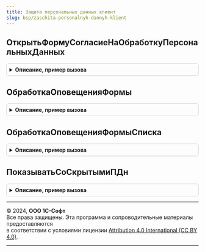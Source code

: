 ```yaml
---
title: Защита персональных данных клиент
slug: bsp/zaschita-personalnyh-dannyh-klient
---
```



## ОткрытьФормуСогласиеНаОбработкуПерсональныхДанных
<details style="margin: 1em 0; padding: 0.5em; border: 1px solid #ccc; border-radius: 6px;">

<summary style="font-weight: bold; cursor: pointer;">Описание, пример вызова</summary>

```bsl

// Осуществляет переход к форме подготовки согласия на обработку персональных данных,
// используется как клиентский обработчик печати (поэтому является функцией, а не процедурой).
//
// Параметры:
//  ПараметрыПечати - Структура - параметры обработки команды печати:
//   * ОбъектыПечати - Массив           - в первом элементе ожидается субъект персональных данных;
//   * Форма         - ФормаКлиентскогоПриложения - форма, из которой выполняется печать.
//
// Возвращаемое значение:
//   Неопределено - не требуется, т.к. функция является клиентским обработчиком печати.
//
Функция ОткрытьФормуСогласиеНаОбработкуПерсональныхДанных(ПараметрыПечати) Экспорт
```

Пример вызова
```bsl
Результат = ЗащитаПерсональныхДанныхКлиент.ОткрытьФормуСогласиеНаОбработкуПерсональныхДанных(ПараметрыПечати) 
```
</details>

## ОбработкаОповещенияФормы
<details style="margin: 1em 0; padding: 0.5em; border: 1px solid #ccc; border-radius: 6px;">

<summary style="font-weight: bold; cursor: pointer;">Описание, пример вызова</summary>

```bsl

// Определяет, что указанное событие - это событие об уничтожении персональных данных субъектов
// и обновляет объект управляемой формы.
//
// Параметры:
//  Форма - ФормаКлиентскогоПриложения - форма субъекта.
//  ИмяСобытия - Строка - имя обрабатываемого события.
//
Процедура ОбработкаОповещенияФормы(Форма, ИмяСобытия) Экспорт
```

Пример вызова
```bsl
ЗащитаПерсональныхДанныхКлиент.ОбработкаОповещенияФормы(Форма, ИмяСобытия) 
```
</details>

## ОбработкаОповещенияФормыСписка
<details style="margin: 1em 0; padding: 0.5em; border: 1px solid #ccc; border-radius: 6px;">

<summary style="font-weight: bold; cursor: pointer;">Описание, пример вызова</summary>

```bsl

// Определяет, что указанное событие - это событие об уничтожении персональных данных субъектов
// и обновляет данные в таблице субъектов.
//
// Параметры:
//  СписокФормы - ТаблицаФормы - элемент формы динамического списка субъектов.
//  ИмяСобытия - Строка - имя обрабатываемого события.
//
Процедура ОбработкаОповещенияФормыСписка(СписокФормы, ИмяСобытия) Экспорт
```

Пример вызова
```bsl
ЗащитаПерсональныхДанныхКлиент.ОбработкаОповещенияФормыСписка(СписокФормы, ИмяСобытия) 
```
</details>

## ПоказыватьСоСкрытымиПДн
<details style="margin: 1em 0; padding: 0.5em; border: 1px solid #ccc; border-radius: 6px;">

<summary style="font-weight: bold; cursor: pointer;">Описание, пример вызова</summary>

```bsl

// Обработчик команды формы списка субъектов персональных данных.
//
// Параметры:
//   Форма - ФормаКлиентскогоПриложения - форма субъекта.
//   Список - ДинамическийСписок - динамический список субъектов.
//
Процедура ПоказыватьСоСкрытымиПДн(Форма, Список) Экспорт
```

Пример вызова
```bsl
ЗащитаПерсональныхДанныхКлиент.ПоказыватьСоСкрытымиПДн(Форма, Список) 
```
</details>

---

© 2024, **ООО 1С-Софт**  
Все права защищены. Эта программа и сопроводительные материалы предоставляются  
в соответствии с условиями лицензии [Attribution 4.0 International (CC BY 4.0)](https://creativecommons.org/licenses/by/4.0/legalcode).

---
